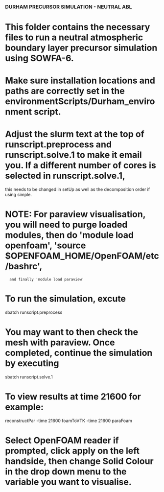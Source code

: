 ### DURHAM PRECURSOR SIMULATION - NEUTRAL ABL ###

# This folder contains the necessary files to run a neutral atmospheric boundary layer precursor simulation using SOWFA-6.

# Make sure installation locations and paths are correctly set in the environmentScripts/Durham_environment script.

# Adjust the slurm text at the top of runscript.preprocess and runscript.solve.1 to make it email you. If a different number of cores is selected in runscript.solve.1,
this needs to be changed in setUp as well as the decomposition order if using simple. 

# NOTE: For paraview visualisation, you will need to purge loaded modules, then do 'module load openfoam', 'source $OPENFOAM_HOME/OpenFOAM/etc/bashrc', 
      and finally 'module load paraview'

# To run the simulation, excute 

sbatch runscript.preprocess

# You may want to then check the mesh with paraview. Once completed, continue the simulation by executing

sbatch runscript.solve.1

# To view results at time 21600 for example:

reconstructPar -time 21600
foamToVTK -time 21600
paraFoam

# Select OpenFOAM reader if prompted, click apply on the left handside, then change Solid Colour in the drop down menu to the variable you want to visualise.
